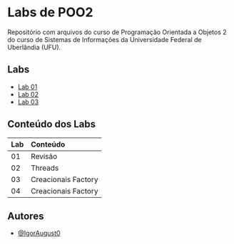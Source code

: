 # Labs de POO2

Repositório com arquivos do curso de Programação Orientada a Objetos 2 do curso de Sistemas de Informações da Universidade Federal de Uberlândia (UFU).


## Labs

 - [Lab 01](https://github.com/IgorAugust0/OOP2/tree/main/lab1)
 - [Lab 02](https://github.com/IgorAugust0/OOP2/tree/main/lab2)
 - [Lab 03](https://github.com/IgorAugust0/OOP2/tree/main/lab3)


## Conteúdo dos Labs


| Lab   | Conteúdo |   
| :---------- | :--------- |
| 01 | Revisão |  
| 02 | Threads  | 
| 03 | Creacionais Factory | 
| 04 | Creacionais Factory | 


## Autores

- [@IgorAugust0](https://github.com/IgorAugust0)

